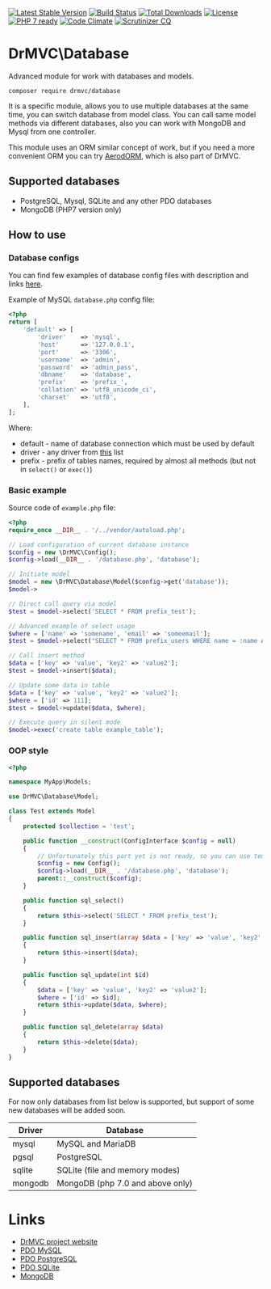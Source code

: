 [![Latest Stable Version](https://poser.pugx.org/drmvc/database/v/stable)](https://packagist.org/packages/drmvc/database)
[![Build Status](https://travis-ci.org/drmvc/database.svg?branch=master)](https://travis-ci.org/drmvc/database)
[![Total Downloads](https://poser.pugx.org/drmvc/database/downloads)](https://packagist.org/packages/drmvc/database)
[![License](https://poser.pugx.org/drmvc/database/license)](https://packagist.org/packages/drmvc/database)
[![PHP 7 ready](https://php7ready.timesplinter.ch/drmvc/database/master/badge.svg)](https://travis-ci.org/drmvc/database)
[![Code Climate](https://codeclimate.com/github/drmvc/database/badges/gpa.svg)](https://codeclimate.com/github/drmvc/database)
[![Scrutinizer CQ](https://scrutinizer-ci.com/g/drmvc/database/badges/quality-score.png?b=master)](https://scrutinizer-ci.com/g/drmvc/database/)

# DrMVC\Database

Advanced module for work with databases and models.

    composer require drmvc/database

It is a specific module, allows you to use multiple databases at the same time, you can switch database from model class.
You can call same model methods via different databases, also you can work with MongoDB and Mysql from one controller.

This module uses an ORM similar concept of work, but if you need a more convenient ORM you can try
[AerodORM](https://github.com/drmvc/aerodorm), which is also part of DrMVC.

## Supported databases

* PostgreSQL, Mysql, SQLite and any other PDO databases
* MongoDB (PHP7 version only)

## How to use

### Database configs

You can find few examples of database config files with description
and links [here](extra/configs/).

Example of MySQL `database.php` config file:

```php
<?php
return [
    'default' => [
        'driver'    => 'mysql',
        'host'      => '127.0.0.1',
        'port'      => '3306',
        'username'  => 'admin',
        'password'  => 'admin_pass',
        'dbname'    => 'database',
        'prefix'    => 'prefix_',
        'collation' => 'utf8_unicode_ci',
        'charset'   => 'utf8',
    ],
];
```

Where:

* default - name of database connection which must be used by default
* driver - any driver from [this](#supported-databases) list
* prefix - prefix of tables names, required by almost all methods (but not in `select()` or `exec()`)

### Basic example

Source code of `example.php` file:

```php
<?php
require_once __DIR__ . '/../vendor/autoload.php';

// Load configuration of current database instance
$config = new \DrMVC\Config();
$config->load(__DIR__ . '/database.php', 'database');

// Initiate model
$model = new \DrMVC\Database\Model($config->get('database'));
$model->

// Direct call query via model
$test = $model->select('SELECT * FROM prefix_test');

// Advanced example of select usage
$where = ['name' => 'somename', 'email' => 'someemail'];
$test = $model->select("SELECT * FROM prefix_users WHERE name = :name AND email = :email", $where);

// Call insert method
$data = ['key' => 'value', 'key2' => 'value2'];
$test = $model->insert($data);

// Update some data in table
$data = ['key' => 'value', 'key2' => 'value2'];
$where = ['id' => 111];
$test = $model->update($data, $where);

// Execute query in silent mode
$model->exec('create table example_table');
```

### OOP style

```php
<?php

namespace MyApp\Models;

use DrMVC\Database\Model;

class Test extends Model
{
    protected $collection = 'test';

    public function __construct(ConfigInterface $config = null)
    {
        // Unfortunately this part yet is not ready, so you can use temporary solution
        $config = new Config();
        $config->load(__DIR__ . '/database.php', 'database');
        parent::__construct($config);
    }

    public function sql_select()
    {
        return $this->select('SELECT * FROM prefix_test');
    }

    public function sql_insert(array $data = ['key' => 'value', 'key2' => 'value2'])
    {
        return $this->insert($data);
    }

    public function sql_update(int $id)
    {
        $data = ['key' => 'value', 'key2' => 'value2'];
        $where = ['id' => $id];
        return $this->update($data, $where);
    }

    public function sql_delete(array $data)
    {
        return $this->delete($data);
    }
}
```

## Supported databases

For now only databases from list below is supported, but support of
some new databases will be added soon.

| Driver  | Database |
|---------|----------|
| mysql   | MySQL and MariaDB |
| pgsql   | PostgreSQL |
| sqlite  | SQLite (file and memory modes) |
| mongodb | MongoDB (php 7.0 and above only) |

# Links

* [DrMVC project website](https://drmvc.com/)
* [PDO MySQL](http://php.net/manual/en/ref.pdo-mysql.connection.php)
* [PDO PostgreSQL](http://php.net/manual/en/ref.pdo-pgsql.connection.php)
* [PDO SQLite](http://php.net/manual/en/ref.pdo-sqlite.connection.php)
* [MongoDB](http://php.net/manual/en/set.mongodb.php)
